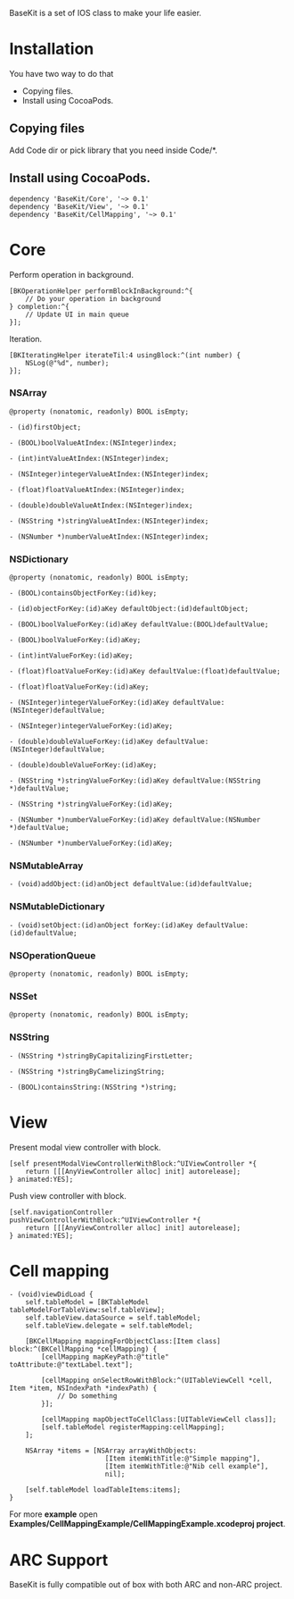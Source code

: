 BaseKit is a set of IOS class to make your life easier.

# Installation

You have two way to do that

* Copying files.
* Install using CocoaPods.

## Copying files

Add Code dir or pick library that you need inside Code/*.

## Install using CocoaPods.

    dependency 'BaseKit/Core', '~> 0.1'
    dependency 'BaseKit/View', '~> 0.1'
    dependency 'BaseKit/CellMapping', '~> 0.1'

# Core

Perform operation in background.

	[BKOperationHelper performBlockInBackground:^{
        // Do your operation in background
    } completion:^{
        // Update UI in main queue
    }];

Iteration.

	[BKIteratingHelper iterateTil:4 usingBlock:^(int number) {
        NSLog(@"%d", number);
    }];

### NSArray

	@property (nonatomic, readonly) BOOL isEmpty;
	
	- (id)firstObject;

	- (BOOL)boolValueAtIndex:(NSInteger)index;

	- (int)intValueAtIndex:(NSInteger)index;

	- (NSInteger)integerValueAtIndex:(NSInteger)index;

	- (float)floatValueAtIndex:(NSInteger)index;

	- (double)doubleValueAtIndex:(NSInteger)index;

	- (NSString *)stringValueAtIndex:(NSInteger)index;

	- (NSNumber *)numberValueAtIndex:(NSInteger)index;

### NSDictionary

	@property (nonatomic, readonly) BOOL isEmpty;

	- (BOOL)containsObjectForKey:(id)key;

	- (id)objectForKey:(id)aKey defaultObject:(id)defaultObject;

	- (BOOL)boolValueForKey:(id)aKey defaultValue:(BOOL)defaultValue;

	- (BOOL)boolValueForKey:(id)aKey;

	- (int)intValueForKey:(id)aKey;

	- (float)floatValueForKey:(id)aKey defaultValue:(float)defaultValue;

	- (float)floatValueForKey:(id)aKey;

	- (NSInteger)integerValueForKey:(id)aKey defaultValue:(NSInteger)defaultValue;

	- (NSInteger)integerValueForKey:(id)aKey;

	- (double)doubleValueForKey:(id)aKey defaultValue:(NSInteger)defaultValue;

	- (double)doubleValueForKey:(id)aKey;

	- (NSString *)stringValueForKey:(id)aKey defaultValue:(NSString *)defaultValue;

	- (NSString *)stringValueForKey:(id)aKey;

	- (NSNumber *)numberValueForKey:(id)aKey defaultValue:(NSNumber *)defaultValue;

	- (NSNumber *)numberValueForKey:(id)aKey;


### NSMutableArray

	- (void)addObject:(id)anObject defaultValue:(id)defaultValue;

### NSMutableDictionary

	- (void)setObject:(id)anObject forKey:(id)aKey defaultValue:(id)defaultValue;

### NSOperationQueue

	@property (nonatomic, readonly) BOOL isEmpty;

### NSSet

	@property (nonatomic, readonly) BOOL isEmpty;

### NSString

	- (NSString *)stringByCapitalizingFirstLetter;

	- (NSString *)stringByCamelizingString;

	- (BOOL)containsString:(NSString *)string;

# View

Present modal view controller with block.

	[self presentModalViewControllerWithBlock:^UIViewController *{
     	return [[[AnyViewController alloc] init] autorelease];
	} animated:YES];

Push view controller with block.

	[self.navigationController pushViewControllerWithBlock:^UIViewController *{
        return [[[AnyViewController alloc] init] autorelease];
    } animated:YES];

# Cell mapping

	- (void)viewDidLoad {
	    self.tableModel = [BKTableModel tableModelForTableView:self.tableView];
	    self.tableView.dataSource = self.tableModel;
	    self.tableView.delegate = self.tableModel;

	    [BKCellMapping mappingForObjectClass:[Item class] block:^(BKCellMapping *cellMapping) {
			[cellMapping mapKeyPath:@"title" toAttribute:@"textLabel.text"];
        
	        [cellMapping onSelectRowWithBlock:^(UITableViewCell *cell, Item *item, NSIndexPath *indexPath) {
	            // Do something
	        }];
        
	        [cellMapping mapObjectToCellClass:[UITableViewCell class]];
	        [self.tableModel registerMapping:cellMapping];
	    ];

		NSArray *items = [NSArray arrayWithObjects:
                      		[Item itemWithTitle:@"Simple mapping"],
                      		[Item itemWithTitle:@"Nib cell example"],
                      		nil];
    
	    [self.tableModel loadTableItems:items];
	}

For more **example** open **Examples/CellMappingExample/CellMappingExample.xcodeproj project**.


# ARC Support

BaseKit is fully compatible out of box with both ARC and non-ARC project.


